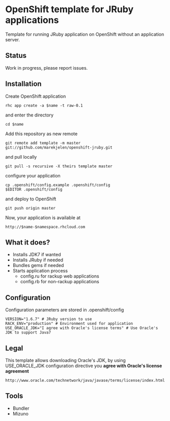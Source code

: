# OpenShift template for JRuby applications

Template for running JRuby application on OpenShift without an application server.

## Status

Work in progress, please report issues.

## Installation

Create OpenShift application

	rhc app create -a $name -t raw-0.1

and enter the directory

	cd $name

Add this repository as new remote

	git remote add template -m master git://github.com/marekjelen/openshift-jruby.git

and pull locally

	git pull -s recursive -X theirs template master

configure your application

	cp .openshift/config.example .openshift/config
	$EDITOR .openshift/config

and deploy to OpenShift

	git push origin master

Now, your application is available at

	http://$name-$namespace.rhcloud.com

## What it does?

* Installs JDK7 if wanted
* Installs JRuby if needed
* Bundles gems if needed
* Starts application process
	* config.ru for rackup web applications
	* config.rb for non-rackup applications

## Configuration

Configuration parameters are stored in .openshift/config

	VERSION="1.6.7" # JRuby version to use
	RACK_ENV="production" # Environment used for application
    USE_ORACLE_JDK="I agree with Oracle's license terms" # Use Oracle's JDK to support Java7

## Legal

This template allows downloading Oracle's JDK, by using USE_ORACLE_JDK configuration directive you **agree with Oracle's license agreement**

	http://www.oracle.com/technetwork/java/javase/terms/license/index.html

## Tools

* Bundler
* Mizuno